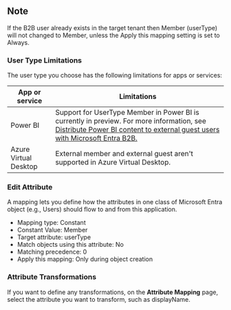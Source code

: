 ## Note

If the B2B user already exists in the target tenant then Member (userType) will not changed to Member, unless the Apply this mapping setting is set to Always.

### User Type Limitations

The user type you choose has the following limitations for apps or services:

| App or service    | Limitations |
| ----------------- | ----------------------------------------------------------------------------------------- |
| Power BI          | Support for UserType Member in Power BI is currently in preview. For more information, see [Distribute Power BI content to external guest users with Microsoft Entra B2B.](https://linktopowerbi.com) |
| Azure Virtual Desktop | External member and external guest aren't supported in Azure Virtual Desktop. |

### Edit Attribute

A mapping lets you define how the attributes in one class of Microsoft Entra object (e.g., Users) should flow to and from this application.

- Mapping type: Constant
- Constant Value: Member
- Target attribute: userType
- Match objects using this attribute: No
- Matching precedence: 0
- Apply this mapping: Only during object creation

### Attribute Transformations

If you want to define any transformations, on the **Attribute Mapping** page, select the attribute you want to transform, such as displayName.